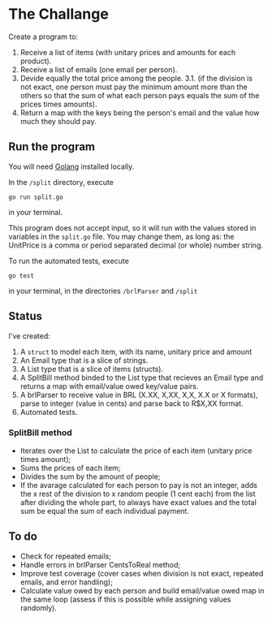 # The Challange

Create a program to:

1. Receive a list of items (with unitary prices and amounts for each product).
2. Receive a list of emails (one email per person).
3. Devide equally the total price among the people.
3.1. (if the division is not exact, one person must pay the minimum amount more than the others so that the sum of what each person pays equals the sum of the prices times amounts).
4. Return a map with the keys being the person's email and the value how much they should pay.

## Run the program

You will need [Golang](https://go.dev/doc/install) installed locally.

In the `/split` directory, execute

```shell
go run split.go
```

in your terminal.

This program does not accept input, so it will run with the values stored in variables in the `split.go` file. You may change them, as long as: the UnitPrice is a comma or period separated decimal (or whole) number string.

To run the automated tests, execute

```shell
go test
```

in your terminal, in the directories `/brlParser` and `/split`

## Status

I've created:

1. A `struct` to model each item, with its name, unitary price and amount
2. An Email type that is a slice of strings.
3. A List type that is a slice of items (structs).
4. A SplitBill method binded to the List type that recieves an Email type and returns a map with email/value owed key/value pairs.
5. A brlParser to receive value in BRL (X.XX, X,XX, X,X, X.X or X formats), parse to integer (value in cents) and parse back to R$X,XX format.
6. Automated tests.

### SplitBill method

* Iterates over the List to calculate the price of each item (unitary price times amount);
* Sums the prices of each item;
* Divides the sum by the amount of people;
* If the avarage calculated for each person to pay is not an integer, adds the x rest of the division to x random people (1 cent each) from the list after dividing the whole part, to always have exact values and the total sum be equal the sum of each individual payment.

## To do

* Check for repeated emails;
* Handle errors in brlParser CentsToReal method;
* Improve test coverage (cover cases when division is not exact, repeated emails, and error handling);
* Calculate value owed by each person and build email/value owed map in the same loop (assess if this is possible while assigning values randomly).
